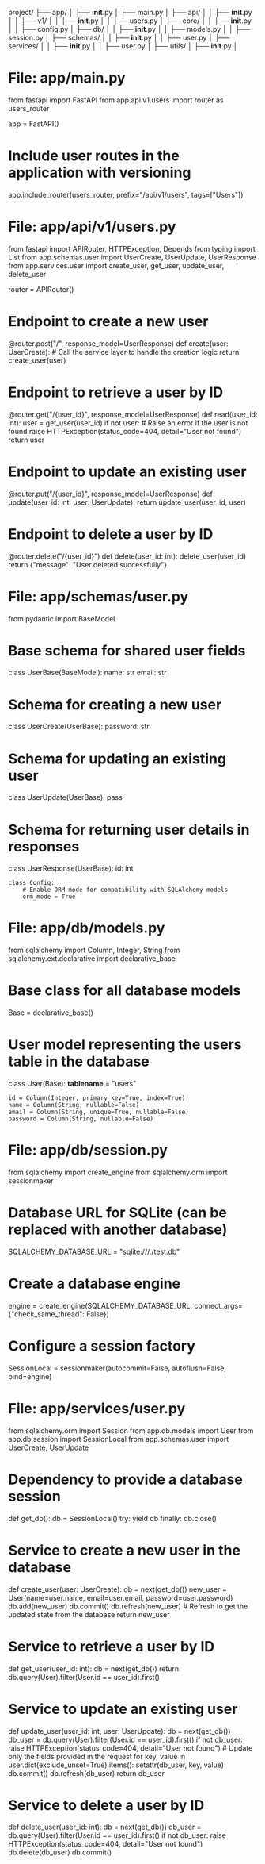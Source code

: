 project/
├── app/
│ ├── **init**.py
│ ├── main.py
│ ├── api/
│ │ ├── **init**.py
│ │ ├── v1/
│ │ ├── **init**.py
│ │ ├── users.py
│ ├── core/
│ │ ├── **init**.py
│ │ ├── config.py
│ ├── db/
│ │ ├── **init**.py
│ │ ├── models.py
│ │ ├── session.py
│ ├── schemas/
│ │ ├── **init**.py
│ │ ├── user.py
│ ├── services/
│ │ ├── **init**.py
│ │ ├── user.py
│ ├── utils/
│ ├── **init**.py
│

# File: app/main.py

from fastapi import FastAPI
from app.api.v1.users import router as users_router

app = FastAPI()

# Include user routes in the application with versioning

app.include_router(users_router, prefix="/api/v1/users", tags=["Users"])

# File: app/api/v1/users.py

from fastapi import APIRouter, HTTPException, Depends
from typing import List
from app.schemas.user import UserCreate, UserUpdate, UserResponse
from app.services.user import create_user, get_user, update_user, delete_user

router = APIRouter()

# Endpoint to create a new user

@router.post("/", response_model=UserResponse)
def create(user: UserCreate): # Call the service layer to handle the creation logic
return create_user(user)

# Endpoint to retrieve a user by ID

@router.get("/{user_id}", response_model=UserResponse)
def read(user_id: int):
user = get_user(user_id)
if not user: # Raise an error if the user is not found
raise HTTPException(status_code=404, detail="User not found")
return user

# Endpoint to update an existing user

@router.put("/{user_id}", response_model=UserResponse)
def update(user_id: int, user: UserUpdate):
return update_user(user_id, user)

# Endpoint to delete a user by ID

@router.delete("/{user_id}")
def delete(user_id: int):
delete_user(user_id)
return {"message": "User deleted successfully"}

# File: app/schemas/user.py

from pydantic import BaseModel

# Base schema for shared user fields

class UserBase(BaseModel):
name: str
email: str

# Schema for creating a new user

class UserCreate(UserBase):
password: str

# Schema for updating an existing user

class UserUpdate(UserBase):
pass

# Schema for returning user details in responses

class UserResponse(UserBase):
id: int

    class Config:
        # Enable ORM mode for compatibility with SQLAlchemy models
        orm_mode = True

# File: app/db/models.py

from sqlalchemy import Column, Integer, String
from sqlalchemy.ext.declarative import declarative_base

# Base class for all database models

Base = declarative_base()

# User model representing the users table in the database

class User(Base):
**tablename** = "users"

    id = Column(Integer, primary_key=True, index=True)
    name = Column(String, nullable=False)
    email = Column(String, unique=True, nullable=False)
    password = Column(String, nullable=False)

# File: app/db/session.py

from sqlalchemy import create_engine
from sqlalchemy.orm import sessionmaker

# Database URL for SQLite (can be replaced with another database)

SQLALCHEMY_DATABASE_URL = "sqlite:///./test.db"

# Create a database engine

engine = create_engine(SQLALCHEMY_DATABASE_URL, connect_args={"check_same_thread": False})

# Configure a session factory

SessionLocal = sessionmaker(autocommit=False, autoflush=False, bind=engine)

# File: app/services/user.py

from sqlalchemy.orm import Session
from app.db.models import User
from app.db.session import SessionLocal
from app.schemas.user import UserCreate, UserUpdate

# Dependency to provide a database session

def get_db():
db = SessionLocal()
try:
yield db
finally:
db.close()

# Service to create a new user in the database

def create_user(user: UserCreate):
db = next(get_db())
new_user = User(name=user.name, email=user.email, password=user.password)
db.add(new_user)
db.commit()
db.refresh(new_user) # Refresh to get the updated state from the database
return new_user

# Service to retrieve a user by ID

def get_user(user_id: int):
db = next(get_db())
return db.query(User).filter(User.id == user_id).first()

# Service to update an existing user

def update_user(user_id: int, user: UserUpdate):
db = next(get_db())
db_user = db.query(User).filter(User.id == user_id).first()
if not db_user:
raise HTTPException(status_code=404, detail="User not found") # Update only the fields provided in the request
for key, value in user.dict(exclude_unset=True).items():
setattr(db_user, key, value)
db.commit()
db.refresh(db_user)
return db_user

# Service to delete a user by ID

def delete_user(user_id: int):
db = next(get_db())
db_user = db.query(User).filter(User.id == user_id).first()
if not db_user:
raise HTTPException(status_code=404, detail="User not found")
db.delete(db_user)
db.commit()
